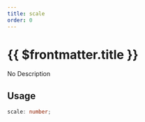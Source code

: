 ```yaml
---
title: scale
order: 0
---
```


# {{ $frontmatter.title }}

No Description

## Usage

```ts
scale: number;
```
